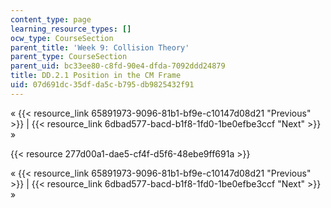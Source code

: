 ```yaml
---
content_type: page
learning_resource_types: []
ocw_type: CourseSection
parent_title: 'Week 9: Collision Theory'
parent_type: CourseSection
parent_uid: bc33ee80-c8fd-90e4-dfda-7092ddd24879
title: DD.2.1 Position in the CM Frame
uid: 07d691dc-35df-da5c-b795-db9825432f91
---
```


« {{< resource_link 65891973-9096-81b1-bf9e-c10147d08d21 "Previous" >}} | {{< resource_link 6dbad577-bacd-b1f8-1fd0-1be0efbe3ccf "Next" >}} »

{{< resource 277d00a1-dae5-cf4f-d5f6-48ebe9ff691a >}}

« {{< resource_link 65891973-9096-81b1-bf9e-c10147d08d21 "Previous" >}} | {{< resource_link 6dbad577-bacd-b1f8-1fd0-1be0efbe3ccf "Next" >}} »